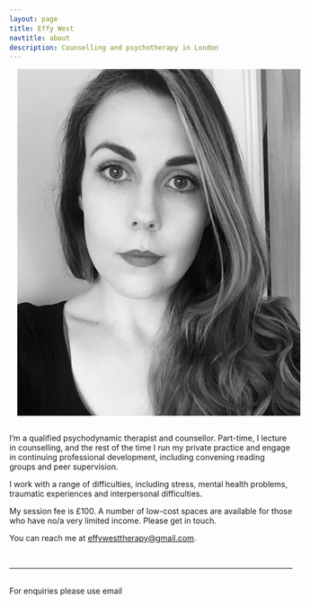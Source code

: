 ```yaml
---
layout: page
title: Effy West
navtitle: about
description: Counselling and psychotherapy in London
---
```


<img class="col one right" src="/img/effy-profile.jpg" alt="Effy West" style="margin: 0 0 1em 1em" />

I’m a qualified psychodynamic therapist and counsellor. Part-time, I lecture in counselling, and the rest of the time I run my private practice and engage in continuing professional development, including convening reading groups and peer supervision.

I work with a range of difficulties, including stress, mental health problems, traumatic experiences and interpersonal difficulties.

My session fee is £100. A number of low-cost spaces are available for those who have no/a very limited income. Please get in touch.

You can reach me at [effywesttherapy@gmail.com](mailto:effywesttherapy@gmail.com).

<br/>
<hr/>
<br/>
<span class="contacticon center">
	<a href="mailto:effywesttherapy@gmail.com"><i class="fa fa-envelope-square"></i></a>
	<a href="https://twitter.com/therapywindow" target="_blank"><i class="fa fa-twitter-square"></i></a>
</span>

<div class="col three caption">
	For enquiries please use email
</div>

